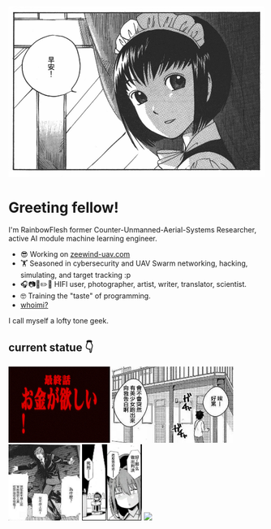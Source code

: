 ![Ohayōgozaimasuha](asset/images/banner.jpg)

# Greeting fellow!

I'm RainbowFlesh former Counter-Unmanned-Aerial-Systems Researcher, active AI module machine learning engineer.

- 😎 Working on [zeewind-uav.com](https://www.zeewind-uav.com)
- 🏋️ Seasoned in cybersecurity and UAV Swarm networking, hacking, simulating, and target tracking :p
- 🎧📷🎨✏️🔬 HIFI user, photographer, artist, writer, translator, scientist.
- 🤓 Training the "taste" of programming.
- [whoimi?](./resume.md)

I call myself a lofty tone geek.

## current statue 👇

<p float="left">
<img src="asset/images/statues.jpg" height="150" />
<img src="asset/images/statues1.jpg" height="150" />
<img src="asset/images/statues2.jpg" height="150" />
<img src="asset/images/statues3.jpg" height="150" />
<img src="asset/images/i�unicode.png" height="150" />
</p>

